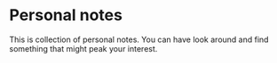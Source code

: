 # Personal notes

This is collection of personal notes. You can have look around and
find something that might peak your interest.
